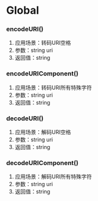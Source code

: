 # Global

### encodeURI()
1. 应用场景：转码URI空格
2. 参数：string uri
3. 返回值：string

### encodeURIComponent() 
1. 应用场景：转码URI所有特殊字符
2. 参数：string uri
3. 返回值：string

### decodeURI()
1. 应用场景：解码URI空格
2. 参数：string uri
3. 返回值：string

### decodeURIComponent()
1. 应用场景：解码URI所有特殊字符
2. 参数：string uri
3. 返回值：string